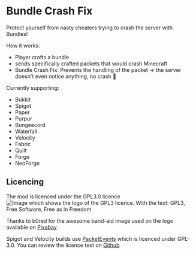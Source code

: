 # Bundle Crash Fix

Protect yourself from nasty cheaters trying to crash the server with Bundles!

How it works:  
- Player crafts a bundle
- sends specifically crafted packets that would crash Minecraft
- Bundle Crash Fix: Prevents the handling of the packet -> the server doesn't even notice anything, no crash 🎉  

Currently supporting:  
- Bukkit
- Spigot
- Paper
- Purpur
- Bungeecord
- Waterfall
- Velocity
- Fabric
- Quilt
- Forge
- NeoForge

## Licencing
The mod is licenced under the GPL3.0 licence
![Image which shows the logo of the GPL3 licence. With the text: GPL3, Free Software, Free as in Freedom](https://upload.wikimedia.org/wikipedia/commons/9/93/GPLv3_Logo.svg?download)

Thanks to b0red for the awesome band-aid image used on the logo available on [Pixabay](https://pixabay.com/de/vectors/pflaster-erste-hilfe-medizinisch-3116999/)  

Spigot and Velocity builds use [PacketEvents](https://modrinth.com/plugin/packetevents) which is licenced under GPL-3.0. You can review the licence text on [Github](https://github.com/retrooper/packetevents/blob/2.0/LICENSE)
